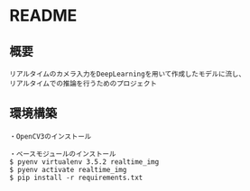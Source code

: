 # README

## 概要
```
リアルタイムのカメラ入力をDeepLearningを用いて作成したモデルに流し、
リアルタイムでの推論を行うためのプロジェクト
```

## 環境構築
```
・OpenCV3のインストール

・ベースモジュールのインストール
$ pyenv virtualenv 3.5.2 realtime_img
$ pyenv activate realtime_img
$ pip install -r requirements.txt
```

